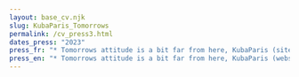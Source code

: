```yaml
---
layout: base_cv.njk
slug: KubaParis_Tomorrows
permalink: /cv_press3.html
dates_press: "2023"
press_fr: "* Tomorrows attitude is a bit far from here, KubaParis (site internet)"
press_en: "* Tomorrows attitude is a bit far from here, KubaParis (website)"
---
```

